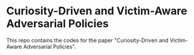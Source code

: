 # Curiosity-Driven and Victim-Aware Adversarial Policies

This repo contains the codes for the paper "Curiosity-Driven and Victim-Aware Adversarial Policies".


